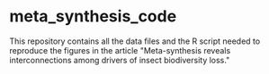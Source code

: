 # meta_synthesis_code
This repository contains all the data files and the R script needed to reproduce the figures in the article "Meta-synthesis reveals interconnections among drivers of insect biodiversity loss."
